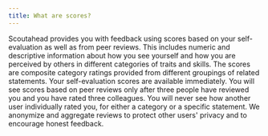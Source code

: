 ```yaml
---
title: What are scores?
---
```


Scoutahead provides you with feedback using scores based on your self-evaluation as well as from peer reviews. This includes numeric and descriptive information about how you see yourself and how you are perceived by others in different categories of traits and skills. The scores are composite category ratings provided from different groupings of related statements. Your self-evaluation scores are available immediately. You will see scores based on peer reviews only after three people have reviewed you and you have rated three colleagues. You will never see how another user individually rated you, for either a category or a specific statement. We anonymize and aggregate reviews to protect other users' privacy and to encourage honest feedback.